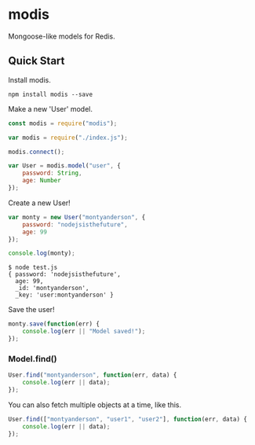 # modis
Mongoose-like models for Redis.

## Quick Start

Install modis.

```
npm install modis --save
```

Make a new 'User' model.

``` javascript
const modis = require("modis");

var modis = require("./index.js");

modis.connect();

var User = modis.model("user", {
    password: String,
    age: Number
});
```

Create a new User!

``` javascript
var monty = new User("montyanderson", {
    password: "nodejsisthefuture",
    age: 99
});

console.log(monty);
```

```
$ node test.js
{ password: 'nodejsisthefuture',
  age: 99,
  _id: 'montyanderson',
  _key: 'user:montyanderson' }

```

Save the user!

``` javascript
monty.save(function(err) {
    console.log(err || "Model saved!");
});
```

### Model.find()

``` javascript
User.find("montyanderson", function(err, data) {
    console.log(err || data);
});
```

You can also fetch multiple objects at a time, like this.

``` javascript
User.find(["montyanderson", "user1", "user2"], function(err, data) {
    console.log(err || data);
});
```

